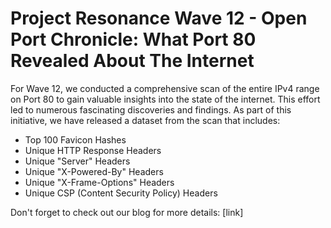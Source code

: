 # Project Resonance Wave 12 - Open Port Chronicle: What Port 80 Revealed About The Internet

For Wave 12, we conducted a comprehensive scan of the entire IPv4 range on Port 80 to gain valuable insights into the state of the internet. This effort led to numerous fascinating discoveries and findings. As part of this initiative, we have released a dataset from the scan that includes:

- Top 100 Favicon Hashes  
- Unique HTTP Response Headers  
- Unique "Server" Headers  
- Unique "X-Powered-By" Headers  
- Unique "X-Frame-Options" Headers  
- Unique CSP (Content Security Policy) Headers  

Don't forget to check out our blog for more details: [link]